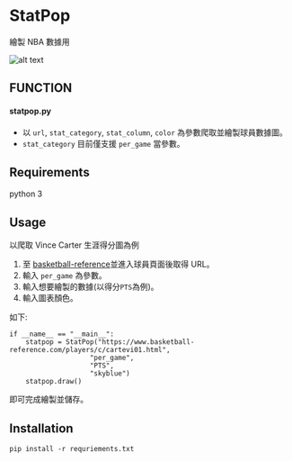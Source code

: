 # StatPop
繪製 NBA 數據用

![alt text](https://i.imgur.com/QgY7ZDE.png)

## FUNCTION
#### statpop.py
* 以 `url`, `stat_category`, `stat_column`, `color` 為參數爬取並繪製球員數據圖。
* `stat_category` 目前僅支援 `per_game` 當參數。

## Requirements
python 3

## Usage
以爬取 Vince Carter 生涯得分圖為例
1. 至 [basketball-reference](https://www.basketball-reference.com/)並進入球員頁面後取得 URL。
2. 輸入 `per_game` 為參數。
3. 輸入想要繪製的數據(以得分`PTS`為例)。
4. 輸入圖表顏色。

如下:
```
if __name__ == "__main__":
    statpop = StatPop("https://www.basketball-reference.com/players/c/cartevi01.html",
                    "per_game",
                    "PTS",
                    "skyblue")
    statpop.draw()
```
即可完成繪製並儲存。

## Installation
`pip install -r requriements.txt`

